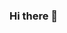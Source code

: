 ### Hi there 👋

<!--
**Jhul4724/Jhul4724** is a ✨ _special_ ✨ repository because its `README.md` (this file) appears on your GitHub profile.
HELLO THIS IS MY PAGE!!!
Here are some ideas to get you started:

- 🔭 I’m currently working on ...
- 🌱 I’m currently learning ...
- 👯 I’m looking to collaborate on ...
- 🤔 I’m looking for help with ...
- 💬 Ask me about ...
- 📫 How to reach me: ...
- 😄 Pronouns: ...
- ⚡ Fun fact: ...
-->
